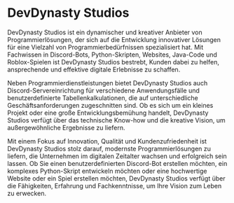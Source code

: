 # DevDynasty Studios
DevDynasty Studios ist ein dynamischer und kreativer Anbieter von Programmierlösungen, der sich auf die Entwicklung innovativer Lösungen für eine Vielzahl von Programmierbedürfnissen spezialisiert hat. Mit Fachwissen in Discord-Bots, Python-Skripten, Websites, Java-Code und Roblox-Spielen ist DevDynasty Studios bestrebt, Kunden dabei zu helfen, ansprechende und effektive digitale Erlebnisse zu schaffen.

Neben Programmierdienstleistungen bietet DevDynasty Studios auch Discord-Servereinrichtung für verschiedene Anwendungsfälle und benutzerdefinierte Tabellenkalkulationen, die auf unterschiedliche Geschäftsanforderungen zugeschnitten sind. Ob es sich um ein kleines Projekt oder eine große Entwicklungsbemühung handelt, DevDynasty Studios verfügt über das technische Know-how und die kreative Vision, um außergewöhnliche Ergebnisse zu liefern.

Mit einem Fokus auf Innovation, Qualität und Kundenzufriedenheit ist DevDynasty Studios stolz darauf, modernste Programmierlösungen zu liefern, die Unternehmen im digitalen Zeitalter wachsen und erfolgreich sein lassen. Ob Sie einen benutzerdefinierten Discord-Bot erstellen möchten, ein komplexes Python-Skript entwickeln möchten oder eine hochwertige Website oder ein Spiel erstellen möchten, DevDynasty Studios verfügt über die Fähigkeiten, Erfahrung und Fachkenntnisse, um Ihre Vision zum Leben zu erwecken.

